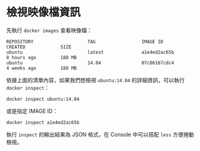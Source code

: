 # 檢視映像檔資訊

先執行 `docker images` 查看映像檔：

```
REPOSITORY                    TAG                 IMAGE ID            CREATED             SIZE
ubuntu                        latest              a1e4ed2ac65b        8 hours ago         188 MB
ubuntu                        14.04               07c86167cdc4        4 weeks ago         188 MB
```

依據上面的清單內容，如果我們想檢視 `ubuntu:14.04` 的詳細資訊，可以執行 `docker inspect`：

```
docker inspect ubuntu:14.04
```

或是指定 IMAGE ID：

```
docker inspect a1e4ed2ac65b
```

執行 `inspect` 的輸出結果為 JSON 格式，在 Console 中可以搭配 `less` 方便捲動檢視。
